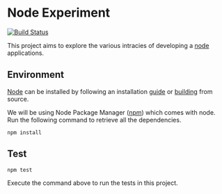 Node Experiment
===============

[![Build Status](https://secure.travis-ci.org/dvberkel/node-experiment.png?branch=master)](http://travis-ci.org/dvberkel/node-experiment)

This project aims to explore the various intracies of developing a
[node][1] applications.

Environment
-----------

[Node][1] can be installed by following an installation [guide][2] or
[building][3] from source.

We will be using Node Package Manager ([npm][4]) which comes with
node. Run the following command to retrieve all the dependencies.

    npm install

Test
----

    npm test

Execute the command above to run the tests in this project.

[1]: http://nodejs.org/ "Homepage of Node"
[2]: http://joyeur.com/2010/12/10/installing-node-and-npm/ "A no-nonsense guide to start with node"
[3]: https://github.com/joyent/node#to-build "Build instructions for node as found on GitHub"
[4]: http://npmjs.org/ "Node Package Manager's Homepage"

